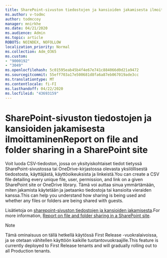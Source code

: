 ```yaml
---
title: SharePoint-sivuston tiedostojen ja kansioiden jakamisesta ilmoittaminen
ms.author: v-todmc
author: todmccoy
manager: mnirkhe
ms.date: 04/21/2020
ms.audience: Admin
ms.topic: article
ROBOTS: NOINDEX, NOFOLLOW
localization_priority: Normal
ms.collection: Adm_O365
ms.custom:
- "9000192"
- "3049"
ms.openlocfilehash: 5c01595eab45b4f4e67e741c884066d0d21a9472
ms.sourcegitcommit: 55eff703a17e500681d8fa6a87eb067019ade3cc
ms.translationtype: MT
ms.contentlocale: fi-FI
ms.lasthandoff: 04/22/2020
ms.locfileid: "43693159"
---
```

# <a name="report-on-file-and-folder-sharing-in-a-sharepoint-site"></a><span data-ttu-id="27465-102">SharePoint-sivuston tiedostojen ja kansioiden jakamisesta ilmoittaminen</span><span class="sxs-lookup"><span data-stu-id="27465-102">Report on file and folder sharing in a SharePoint site</span></span>

<span data-ttu-id="27465-103">Voit luoda CSV-tiedoston, jossa on yksityiskohtaiset tiedot tietyssä SharePoint-sivustossa tai OneDrive-kirjastossa olevasta yksilöllisestä tiedostosta, käyttäjästä, käyttöoikeuksista ja linkeistä.</span><span class="sxs-lookup"><span data-stu-id="27465-103">You can create a CSV file detailing every unique file, user, permission, and link on a given SharePoint site or OneDrive library.</span></span> <span data-ttu-id="27465-104">Tämä voi auttaa sinua ymmärtämään, miten jakamista käytetään ja jaetaanko tiedostoja tai kansioita vieraiden kanssa.</span><span class="sxs-lookup"><span data-stu-id="27465-104">This can help you understand how sharing is being used and whether any files or folders are being shared with guests.</span></span>

<span data-ttu-id="27465-105">Lisätietoja on [sharepoint-sivuston tiedostojen ja kansioiden jakamisesta](https://docs.microsoft.com/sharepoint/sharing-reports).</span><span class="sxs-lookup"><span data-stu-id="27465-105">For more information, [Report on file and folder sharing in a SharePoint site](https://docs.microsoft.com/sharepoint/sharing-reports).</span></span>

> [!NOTE]
> <span data-ttu-id="27465-106">Tämä ominaisuus on tällä hetkellä käytössä First Release -vuokralaivoissa, ja se otetaan vähitellen käyttöön kaikille tuotantovuokraajille.</span><span class="sxs-lookup"><span data-stu-id="27465-106">This feature is currently deployed to First Release tenants and will gradually rolling out to all Production tenants.</span></span>